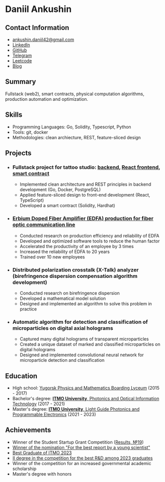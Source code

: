 # Daniil Ankushin

## Contact Information
- <ankushin.daniil42@gmail.com>
- [LinkedIn](https://www.linkedin.com/in/daniil-ankushin/)
- [GitHub](https://github.com/AnkushinDaniil)
- [Telegram](https://t.me/ankushin_d)
- [Leetcode](https://leetcode.com/ankushin/)
- [Blog](https://ankushindaniil.github.io/)

## Summary
Fullstack (web2), smart contracts, physical computation algorithms, production automation and optimization.

## Skills
- Programming Languages: Go, Solidity, Typescript, Python
- Tools: git, docker
- Methodologies: clean archiecture, REST, feature-sliced design

## Projects
- ### Fullstack project for tattoo studio: [backend](https://github.com/AnkushinDaniil/webStudio/tree/main), [React frontend](https://github.com/AnkushinDaniil/webStudioFrontend), [smart contract](https://github.com/AnkushinDaniil/studio)
  - Implemented clean architecture and REST principles in backend development (Go, Docker, PostgreSQL)
  - Applied feature-sliced design to front-end development (React, TypeScript)
  - Developed a smart contract (Solidity, Hardhat)
- ### [Erbium Doped Fiber Amplifier (EDFA) production for fiber optic communication line](https://xn--e1ahdckegffejda6k5a1a.xn--p1ai/en/)
  - Conducted research on production efficiency and reliability of EDFA
  - Developed and optimized software tools to reduce the human factor
  - Accelerated the productivity of an employee by 3 times 
  - Increased the reliability of EDFA to 20 years
  - Trained over 10 new employees
- ### Distributed polarization crosstalk (X-Talk) analyzer (birefringence dispersion compensation algorithm development)
  - Conducted research on birefringence dispersion
  - Developed a mathematical model solution
  - Designed and implemented an algorithm to solve this problem in practice
- ### Automatic algorithm for detection and classification of microparticles on digital axial holograms
  - Captured many digital holograms of transparent microparticles
  - Created a unique dataset of marked and classified microparticles on digital holograms
  - Designed and implemented convolutional neural network for microparticle detection and classification

## Education
- High school: [Yugorsk Physics and Mathematics Boarding Lyceum](https://yufmli.gosuslugi.ru/) (2015 - 2017)
- Bachelor's degree: [**ITMO University**, Photonics and Optical Information Technology](https://en.itmo.ru/en/faculty/124/nauchno-obrazovatelnyy_centr_fotoniki_i_optoinformatiki.htm) (2017 - 2021)
- Master's degree: [**ITMO University**, Light Guide Photonics and Programmable Electronics](https://en.itmo.ru/en/department/457/nauchno-issledovatelskiy_centr_svetovodnoy_fotoniki.htm) (2021 - 2023)

## Achievements
- Winner of the Student Startup Grant Competition ([Results, №19](https://www.fasie.ru/upload/docs/Sts_results_1.pdf))
- [Winner of the nomination "For the best report by a young scientist"](https://drive.google.com/file/d/1-zLvct8xOBqMuRvexu-b0ni1SHmA6ztR/view?usp=sharing)
- [Best Graduate of ITMO 2023](https://live.itmo.ru/championship#m4)
- [II degree in the competition for the best R&D among 2023 graduates](https://drive.google.com/file/d/1X-V_jn1ViljGGBHHe6bJwX0JRAfRNAti/view?usp=sharing)
- Winner of the competition for an increased governmental academic scholarship
- Master's degree with honors
